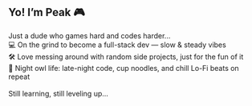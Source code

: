## Yo! I’m Peak 🎮
Just a dude who games hard and codes harder...<br>
💻 On the grind to become a full-stack dev — slow & steady vibes<br>
🛠️ Love messing around with random side projects, just for the fun of it<br>
🍜 Night owl life: late-night code, cup noodles, and chill Lo-Fi beats on repeat<br>
<br>
Still learning, still leveling up...

<!--
**peemmwit/peemmwit** is a ✨ _special_ ✨ repository because its `README.md` (this file) appears on your GitHub profile.

Here are some ideas to get you started:

- 🔭 I’m currently working on ...
- 🌱 I’m currently learning ...
- 👯 I’m looking to collaborate on ...
- 🤔 I’m looking for help with ...
- 💬 Ask me about ...
- 📫 How to reach me: ...
- 😄 Pronouns: ...
- ⚡ Fun fact: ...
-->
